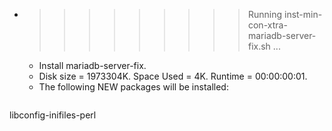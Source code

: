 * >>>>>>>>> Running inst-min-con-xtra-mariadb-server-fix.sh ...
  * Install mariadb-server-fix.
  * Disk size = 1973304K. Space Used = 4K. Runtime = 00:00:00:01.
  * The following NEW packages will be installed:
  ```bash
libconfig-inifiles-perl
  ```
